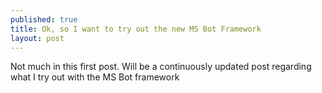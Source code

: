 ```yaml
---
published: true
title: Ok, so I want to try out the new MS Bot Framework
layout: post
---
```

Not much in this first post. Will be a continuously updated post regarding what I try out with the MS Bot framework